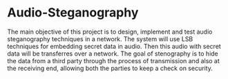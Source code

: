 # Audio-Steganography
The main objective of this project is to design, implement and test audio steganography techniques in a network. The system will use LSB techniques for embedding secret data in audio. Then this audio with secret data will be transferres over a network. The goal of stenography is to hide the data from a third party through the process of transmission and also at the receiving end, allowing both the parties to keep a check on security. 
